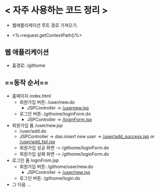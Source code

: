# < 자주 사용하는 코드 정리 >

 * 웹애플리케이션 루트 경로 가져오기.
  - <%=request.getContextPath()%>

## 웹 애플리케이션 ##
* 홈경로: /githome

## ==동작 순서==
* 홈페이지 index.html
	- 회원가입 버튼: /user/new.do
		- JSPController -> [/usernew.jsp]()
	- 로그인 버튼: /githome/loginForm.do
		- JSPController -> [/loginForm.jsp]()
* 회원가입 폼 /user/new.jsp
	- /user/add.do
	- JSPController -> *dao.insert new user*
	-> [/user/add_success.jsp]() or [/user/add_fail.jsp]()
	- 회원가입 성공 화면
		-> /githome/loginForm.do
	- 회원가입 실패 화면
		-> /githome/loginForm.do
* 로그인 폼 loginFrom.jsp
	- 회원가입 버튼: /githome/user/new.do
		- JSPController -> [/user/new.jsp]()
	- 로그인 버튼: /githome/login.do
* 그 다음 ...